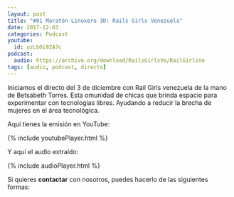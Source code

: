 ```yaml
---
layout: post
title: "#01 Maratón Linuxero 3D: Rails Girls Venezuela"
date: 2017-12-03
categories: Podcast
youtube:
  id: uzLbOi92A7c
podcast:
  audio: https://archive.org/download/RailsGirlsVe/RailGirlsVe
tags: [audio, podcast, directo]
---
```


Iniciamos el directo del 3 de diciembre con Rail Girls venezuela de la mano de  Betsabeth Torres. Esta omunidad de chicas que brinda espacio para experimentar con tecnologías libres. Ayudando a reducir la brecha de mujeres en el área tecnológica.

Aquí tienes la emisión en YouTube:

{% include youtubePlayer.html %}

Y aquí el audio extraído:

{% include audioPlayer.html %}

Si quieres **contactar** con nosotros, puedes hacerlo de las siguientes formas: 
